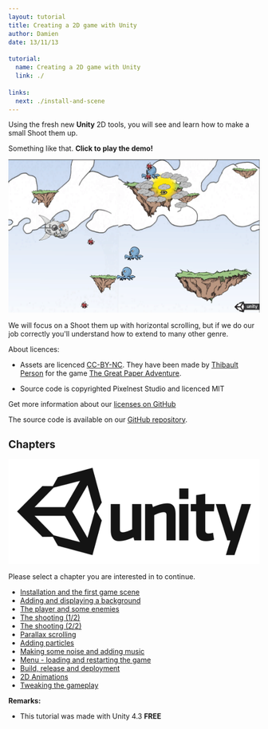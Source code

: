 ```yaml
---
layout: tutorial
title: Creating a 2D game with Unity
author: Damien
date: 13/11/13

tutorial:
  name: Creating a 2D game with Unity
  link: ./

links:
  next: ./install-and-scene
---
```


Using the fresh new **Unity** 2D tools, you will see and learn how to make a small Shoot them up.

Something like that. **Click to play the demo!**

[ ![Tutorial result][result] ][demo_link]

We will focus on a Shoot them up with horizontal scrolling, but if we do our job correctly you'll understand how to extend to many other genre.

About licences:

- Assets are licenced [CC-BY-NC](http://creativecommons.org/licenses/by-nc/2.0/fr/). They have been made by [Thibault Person](http://twitter.com/mrlapinou) for the game [The Great Paper Adventure](http://www.thegreatpaperadventure.com).

- Source code is copyrighted Pixelnest Studio and licenced MIT

Get more information about our [licenses on GitHub](https://github.com/pixelnest/2d-game-unity-tutorial/blob/master/LICENSE.md)


The source code is available on our [GitHub repository](https://github.com/pixelnest/2d-game-unity-tutorial).

## Chapters <span id="summary"></span>

[ ![Unity][unity_logo_url] ][unity_logo_url]

Please select a chapter you are interested in to continue.

- [Installation and the first game scene](./install-and-scene)
- [Adding and displaying a background](./background-and-camera)
- [The player and some enemies](./player-and-enemies)
- [The shooting (1/2)](./shooting-1)
- [The shooting (2/2)](./shooting-2)
- [Parallax scrolling](./parallax-scrolling)
- [Adding particles](./particles)
- [Making some noise and adding music](./sounds)
- [Menu - loading and restarting the game](./menus)
- [Build, release and deployment](./deployment)
- [2D Animations](./animations)
- [Tweaking the gameplay](./tweaking-the-gameplay)

**Remarks:**

- This tutorial was made with Unity 4.3 **FREE**

[unity_logo_url]: ./-img/unity.png
[result]: ./-img/result.png
[demo_link]: ./-demo/demo.html

